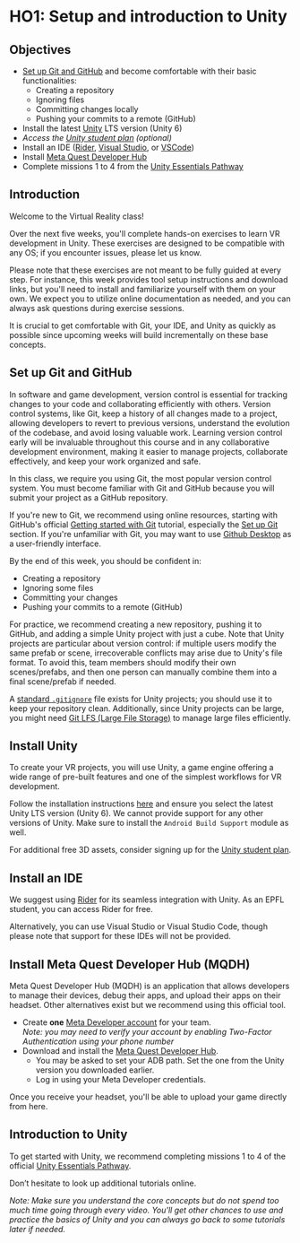 # HO1: Setup and introduction to Unity

## Objectives
- [Set up Git and GitHub](#set-up-git-and-github) and become comfortable with their basic functionalities:
  - Creating a repository
  - Ignoring files
  - Committing changes locally
  - Pushing your commits to a remote (GitHub)
- Install the latest [Unity](https://unity.com/download) LTS version (Unity 6)
- _Access the [Unity student plan](https://unity.com/products/unity-student) (optional)_
- Install an IDE ([Rider](https://www.jetbrains.com/lp/dotnet-unity/), [Visual Studio](https://visualstudio.microsoft.com/vs/unity-tools/), or [VSCode](https://code.visualstudio.com/docs/other/unity))
- Install [Meta Quest Developer Hub](https://developers.meta.com/horizon/documentation/unity/ts-odh/)
- Complete missions 1 to 4 from the [Unity Essentials Pathway](https://learn.unity.com/pathway/unity-essentials)

## Introduction
Welcome to the Virtual Reality class!  

Over the next five weeks, you'll complete hands-on exercises to learn VR development in Unity. 
These exercises are designed to be compatible with any OS; if you encounter issues, please let us know.

Please note that these exercises are not meant to be fully guided at every step. 
For instance, this week provides tool setup instructions and download links, but you'll need to install and familiarize yourself with them on your own. 
We expect you to utilize online documentation as needed, and you can always ask questions during exercise sessions.

It is crucial to get comfortable with Git, your IDE, and Unity as quickly as possible since upcoming weeks will build incrementally on these base concepts.

## Set up Git and GitHub
In software and game development, version control is essential for tracking changes to your code and collaborating efficiently with others. 
Version control systems, like Git, keep a history of all changes made to a project, allowing developers to revert to previous versions, understand the evolution of the codebase, and avoid losing valuable work.
Learning version control early will be invaluable throughout this course and in any collaborative development environment, making it easier to manage projects, collaborate effectively, and keep your work organized and safe.

In this class, we require you using Git, the most popular version control system.
You must become familiar with Git and GitHub because you will submit your project as a GitHub repository. 

If you're new to Git, we recommend using online resources, starting with GitHub's official [Getting started with Git](https://docs.github.com/en/get-started/getting-started-with-git) tutorial, 
especially the [Set up Git](https://docs.github.com/en/get-started/getting-started-with-git/set-up-git) section.
If you're unfamiliar with Git, you may want to use [Github Desktop](https://docs.github.com/en/desktop/overview/about-github-desktop) as a user-friendly interface.

By the end of this week, you should be confident in:

- Creating a repository
- Ignoring some files
- Committing your changes
- Pushing your commits to a remote (GitHub)

For practice, we recommend creating a new repository, pushing it to GitHub, and adding a simple Unity project with just a cube. 
Note that Unity projects are particular about version control: if multiple users modify the same prefab or scene, irrecoverable conflicts may arise due to Unity's file format. 
To avoid this, team members should modify their own scenes/prefabs, and then one person can manually combine them into a final scene/prefab if needed.

A [standard `.gitignore`](https://github.com/github/gitignore/blob/main/Unity.gitignore) file exists for Unity projects; you should use it to keep your repository clean. 
Additionally, since Unity projects can be large, you might need [Git LFS (Large File Storage)](https://docs.github.com/en/repositories/working-with-files/managing-large-files/configuring-git-large-file-storage) to manage large files efficiently.

## Install Unity
To create your VR projects, you will use Unity, a game engine offering a wide range of pre-built features and one of the simplest workflows for VR development.

Follow the installation instructions [here](https://unity.com/download) and ensure you select the latest Unity LTS version (Unity 6). We cannot provide support for any other versions of Unity. Make sure to install the `Android Build Support` module as well.

For additional free 3D assets, consider signing up for the [Unity student plan](https://unity.com/products/unity-student).

## Install an IDE
We suggest using [Rider](https://www.jetbrains.com/fr-fr/rider/) for its seamless integration with Unity. As an EPFL student, you can access Rider for free.

Alternatively, you can use Visual Studio or Visual Studio Code, though please note that support for these IDEs will not be provided.

## Install Meta Quest Developer Hub (MQDH)
Meta Quest Developer Hub (MQDH) is an application that allows developers to manage their devices, debug their apps, and upload their apps on their headset. Other alternatives exist but we recommend using this official tool.

- Create **one** [Meta Developer account](https://developers.facebook.com/docs/development/register/) for your team.  
  _Note: you may need to verify your account by enabling Two-Factor Authentication using your phone number_
- Download and install the [Meta Quest Developer Hub](https://developers.meta.com/horizon/documentation/unity/ts-odh/).
  - You may be asked to set your ADB path. Set the one from the Unity version you downloaded earlier.
  - Log in using your Meta Developer credentials.

Once you receive your headset, you'll be able to upload your game directly from here.

## Introduction to Unity
To get started with Unity, we recommend completing missions 1 to 4 of the official [Unity Essentials Pathway](https://learn.unity.com/pathway/unity-essentials).

Don’t hesitate to look up additional tutorials online.

_Note: Make sure you understand the core concepts but do not spend too much time going through every video. You'll get other chances to use and practice the basics of Unity and you can always go back to some tutorials later if needed._